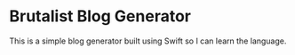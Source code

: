 # Brutalist Blog Generator

This is a simple blog generator built using Swift so I can learn the language.
